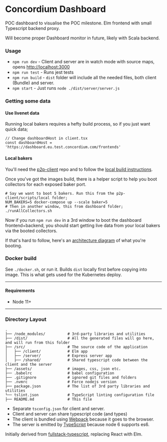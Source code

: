 # Concordium Dashboard

POC dashboard to visualise the POC milestone. Elm frontend with small Typescript backend proxy.

Will become proper Dashboard monitor in future, likely with Scala backend.


### Usage

- `npm run dev` - Client and server are in watch mode with source maps, opens [http://localhost:3000](http://localhost:3000)
- `npm run test` - Runs jest tests
- `npm run build` - `dist` folder will include all the needed files, both client (Bundle) and server.
- `npm start` - Just runs `node ./dist/server/server.js`


### Getting some data

#### Use livenet data

Running local bakers requires a hefty build process, so if you just want quick data;

```
// Change dashboardHost in client.tsx
const dashboardHost = 'https://dashboard.eu.test.concordium.com/frontends'
```

#### Local bakers

You'll need the [p2p-client](https://gitlab.com/Concordium/p2p-client) repo and to follow the [local build instructions](https://gitlab.com/Concordium/p2p-client/tree/master/scripts/local).

Once you've got the images build, there is a helper script to help you boot collectors for each exposed baker port.

```
# Say we want to boot 5 bakers. Run this from the p2p-client/scripts/local folder;
NUM_BAKERS=5 docker-compose up --scale baker=5
# Then in another window, this from dashboard folder;
./runAllCollectors.sh
```

Now if you run `npm run dev` in a 3rd window to boot the dashboard frontend+backend, you should start getting live data from your local bakers via the booted collectors.

If that's hard to follow, here's an [architecture diagram](https://docs.google.com/drawings/d/1FWV8Ah9RAiqMaghT3Ql1JyGnBq0_TxOS6BgM6mFjepQ/edit) of what you're booting.


### Docker build

See `./docker.sh`, or run it. Builds `dist` locally first before copying into image. This is what gets used for the Kubernetes deploy.

---

#### Requirements

- Node 11+

---

### Directory Layout

```
.
├── /node_modules/          # 3rd-party libraries and utilities
├── /dist/                  # All the generated files will go here, and will run from this folder
├── /src/                   # The source code of the application
│   ├── /client/            # Elm app
│   ├── /server/            # Express server app
│   ├── /shared/            # Shared typescript code between the client and the server
├── /assets/                # images, css, json etc.
├── .babelrc                # babel configuration
├── .gitignore              # ignored git files and folders
├── .nvmrc                  # Force nodejs version
├── package.json            # The list of 3rd party libraries and utilities
└── tslint.json             # TypeScript linting configuration file
├── README.md               # This file
```

- Separate `tsconfig.json` for client and server.
- Client and server can share typescript code (and types)
- The client is bundled using [Webpack](https://webpack.github.io/) because it goes to the browser.
- The server is emitted by [TypeScript](https://github.com/Microsoft/TypeScript) because node 6 supports es6.

Initially derived from [fullstack-typescript](https://github.com/gilamran/fullstack-typescript), replacing React with Elm.
